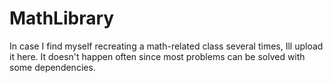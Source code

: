 # MathLibrary
In case I find myself recreating a math-related class several times, Ill upload it here. It doesn't happen often
since most problems can be solved with some dependencies.
